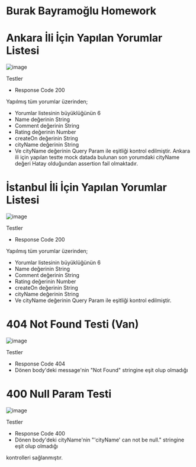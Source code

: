 # Burak Bayramoğlu Homework

# Ankara İli İçin Yapılan Yorumlar Listesi
![image](https://user-images.githubusercontent.com/13181041/147655401-6594f63c-1cf6-46d0-b16d-3632255f7d52.png)

Testler
- Response Code 200

Yapılmış tüm yorumlar üzerinden;
- Yorumlar listesinin büyüklüğünün 6
- Name değerinin String
- Comment değerinin String
- Rating değerinin Number
- createOn değerinin String
- cityName değerinin String
- Ve cityName değerinin Query Param ile eşitliği kontrol edilmiştir. Ankara ili için yapılan testte mock datada bulunan son yorumdaki cityName değeri Hatay olduğundan assertion fail olmaktadır.

# İstanbul İli İçin Yapılan Yorumlar Listesi
![image](https://user-images.githubusercontent.com/13181041/147656197-8275f4cb-6249-4ab4-baf2-8f74c1aa169e.png)

Testler
- Response Code 200

Yapılmış tüm yorumlar üzerinden;
- Yorumlar listesinin büyüklüğünün 6
- Name değerinin String
- Comment değerinin String
- Rating değerinin Number
- createOn değerinin String
- cityName değerinin String
- Ve cityName değerinin Query Param ile eşitliği kontrol edilmiştir.

# 404 Not Found Testi (Van)

![image](https://user-images.githubusercontent.com/13181041/147656323-1dcb1df9-ef4b-4341-b82e-cdccc71b49b4.png)

Testler
- Response Code 404
- Dönen body'deki message'nin "Not Found" stringine eşit olup olmadığı

# 400 Null Param Testi

![image](https://user-images.githubusercontent.com/13181041/147656574-fdf61e13-1dd3-4614-8cec-0f9fd46f57ab.png)

Testler
- Response Code 400
- Dönen body'deki cityName'nin "'cityName' can not be null." stringine eşit olup olmadığı

kontrolleri sağlanmıştır.
